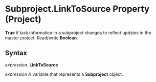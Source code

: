 
# Subproject.LinkToSource Property (Project)

 **True** if task information in a subproject changes to reflect updates in the master project. Read/write **Boolean**.


## Syntax

 _expression_. **LinkToSource**

 _expression_ A variable that represents a **Subproject** object.

